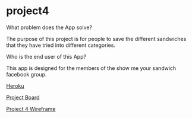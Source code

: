 # project4

What problem does the App solve?

The purpose of this project is for people to save the different sandwiches that they have tried into different categories.

Who is the end user of this App?

This app is designed for the members of the show me your sandwich facebook group.

[Heroku](https://frozen-island-49924.herokuapp.com/)

[Project Board](https://github.com/bclark12/project4/projects)

[Project 4 Wireframe](erd4.JPG)
